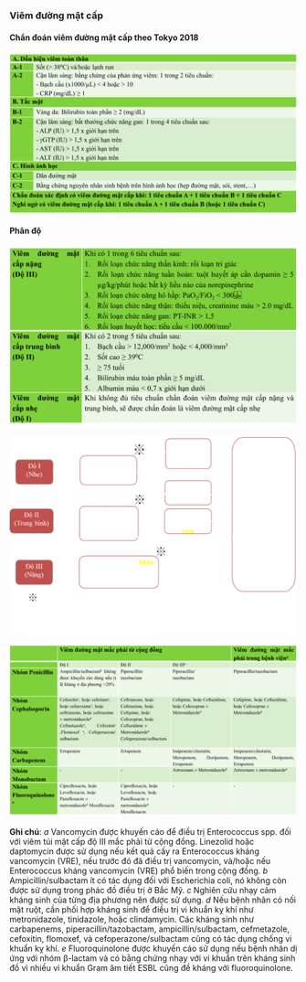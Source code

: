### Viêm đường mật cấp
#### Chẩn đoán viêm đường mật cấp theo Tokyo 2018
![chandoanVIEMDUONGMAT_TG2018.png](../../../200%20Files/image/chandoanVIEMDUONGMAT_TG2018.png)
#### Phân độ
![phandoVIEMDUONGMAT_TG2018.png](../../../200%20Files/image/phandoVIEMDUONGMAT_TG2018.png)


![Dieu tri viem duong mat cap - Tokyo 2018.png](../../../200%20Files/image/Dieu%20tri%20viem%20duong%20mat%20cap%20-%20Tokyo%202018.png)


![777](../../../200%20Files/image/Picture2.png)

**Ghi chú**:
*a* Vancomycin được khuyến cáo để điều trị Enterococcus spp. đối với viêm túi mật cấp độ III mắc phải từ cộng đồng. Linezolid hoặc daptomycin được sử dụng nếu kết quả cấy ra Enterococcus kháng vancomycin (VRE), nếu trước đó đã điều trị vancomycin, và/hoặc nếu Enterococcus kháng vancomycin (VRE) phổ biến trong cộng đồng.
*b* Ampicillin/sulbactam ít có tác dụng đối với Escherichia coli, nó không còn được sử dụng trong phác đồ điều trị ở Bắc Mỹ.
*c* Nghiên cứu nhạy cảm kháng sinh của từng địa phương nên được sử dụng.
*d* Nếu bệnh nhân có nối mật ruột, cần phối hợp kháng sinh để điều trị vi khuẩn kỵ khí như metronidazole, tinidazole, hoặc clindamycin. Các kháng sinh như carbapenems, piperacillin/tazobactam, ampicillin/sulbactam, cefmetazole, cefoxitin, flomoxef, và cefoperazone/sulbactam cũng có tác dụng chống vi khuẩn kỵ khí.
*e* Fluoroquinolone được khuyến cáo sử dụng nếu bệnh nhân dị ứng với nhóm β-lactam và có bằng chứng nhạy với vi khuẩn trên kháng sinh đồ vì nhiều vi khuẩn Gram âm tiết ESBL cũng đề kháng với fluoroquinolone.